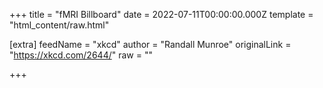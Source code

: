 
+++
title = "fMRI Billboard"
date = 2022-07-11T00:00:00.000Z
template = "html_content/raw.html"

[extra]
feedName = "xkcd"
author = "Randall Munroe"
originalLink = "https://xkcd.com/2644/"
raw = ""

+++

